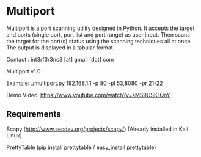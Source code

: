 # Multiport

Multiport is a port scanning utility designed in Python.
It accepts the target and ports (single port, port list and port range) as user input. Then scans the target for the port(s) status using the scanning techniques all at once. The output is displayed in a tabular format.

Contact : int3rf3r3nc3 [at] gmail [dot] com

Multiport v1.0

Example: ./multiport.py 192.168.1.1 -p 80 -pl 53,8080 -pr 21-22

Demo Video: https://www.youtube.com/watch?v=sMS9USK1QnY

## Requirements

Scapy (http://www.secdev.org/projects/scapy/) (Already installed in Kali Linux)

PrettyTable (pip install prettytable / easy_install prettytable)

